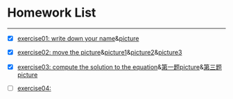 # Homework List
------


- [x] [exercise01: write down your name](https://github.com/paaaaaan/Computational_physics_2015301500280/blob/master/temp.py)&[picture](https://github.com/paaaaaan/Computational_physics_2015301500280/blob/master/picture.png)


- [x] [exercise02: move the picture](https://github.com/paaaaaan/Computational_physics_2015301500280/blob/master/exercise02)&[picture1](https://github.com/paaaaaan/Computational_physics_2015301500280/blob/master/picture1.png)&[picture2](https://github.com/paaaaaan/Computational_physics_2015301500280/blob/master/picture2.png)&[picture3](https://github.com/paaaaaan/Computational_physics_2015301500280/blob/master/picture3.png)


- [x] [exercise03: compute the solution to the equation](https://github.com/paaaaaan/Computational_physics_2015301500280/blob/master/exercise03)&[第一题picture](https://github.com/paaaaaan/Computational_physics_2015301500280/blob/master/exercise03.picture1.png)&[第三题picture](https://github.com/paaaaaan/Computational_physics_2015301500280/blob/master/exercise03.picture2.png)


- [ ] [exercise04:   ](https://github.com/paaaaaan/Computational_physics_2015301500280/blob/master/exercise04)
